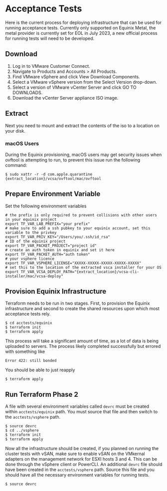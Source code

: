 # Acceptance Tests
Here is the current process for deploying infrastructure that can be used for running acceptance tests. Currently only supported on Equinix Metal, the metal provider is currently set for EOL in July 2023, a new official process for running tests will need to be developed.

## Download
1. Log in to VMware Customer Connect.
2. Navigate to Products and Accounts > All Products.
3. Find VMware vSphere and click View Download Components.
4. Select a VMware vSphere version from the Select Version drop-down.
5. Select a version of VMware vCenter Server and click GO TO DOWNLOADS.
6. Download the vCenter Server appliance ISO image.

## Extract
Next you need to mount and extract the contents of the iso to a location on your disk.

### macOS Users
During the Equinix provisioning, macOS users may get security issues when ovftool is attempting to run, to prevent this issue run the following command:

```
$ sudo xattr -r -d com.apple.quarantine {extract_location}/vcsa/ovftool/mac/ovftool
```

## Prepare Environment Variable
Set the following environment variables
```
# the prefix is only required to prevent collisions with other users in your equinix project
export TF_VAR_LAB_PREFIX="your prefix"
# make sure to add a ssh pubkey to your equinix account, set this variable to the privkey
export TF_VAR_PRIV_KEY="/Users/you/.ssh/id_rsa"
# ID of the equinix project
export TF_VAR_PACKET_PROJECT="project id"
# create an auth token in equinix and set it here
export TF_VAR_PACKET_AUTH="auth token"
# your vsphere licence
export TF_VAR_VSPHERE_LICENSE="XXXXX-XXXXX-XXXXX-XXXXX-XXXXX"
# set this to the location of the extracted vsca installer for your OS
export TF_VAR_VCSA_DEPLOY_PATH="{extract_location}/vcsa-cli-installer/mac/vcsa-deploy"
```

## Provision Equinix Infrastructure
Terraform needs to be run in two stages. First, to provision the Equinix infrastructure and second to create the shared resources upon which most acceptance tests rely.

```
$ cd acctests/equinix
$ terraform init
$ terraform apply
```
This process will take a significant amount of time, as a lot of data is being uploaded to servers. The process likely completed successfully but errored with something like
```
Error 422: still bonded 
```
You should be able to just reapply
```
$ terraform apply
```

## Run Terraform Phase 2
A file with several environment variables called `devrc` must be created within `acctests/equinix` path. You must source that file and then switch to the `acctests/vsphere` path.
```
$ source devrc
$ cd ../vsphere
$ terraform init
$ terraform apply
```
Now all the infrastructure should be created, if you planned on running the cluster tests with vSAN, make sure to enable vSAN on the VMkernal adapters on the management network for ESXI hosts 3 and 4. This can be done through the vSphere client or PowerCLI.  An additional `devrc` file should have been created in the `acctests/vsphere` path. Source this file and you should have all the necessary environment variables for running tests.
```
$ source devrc
```
